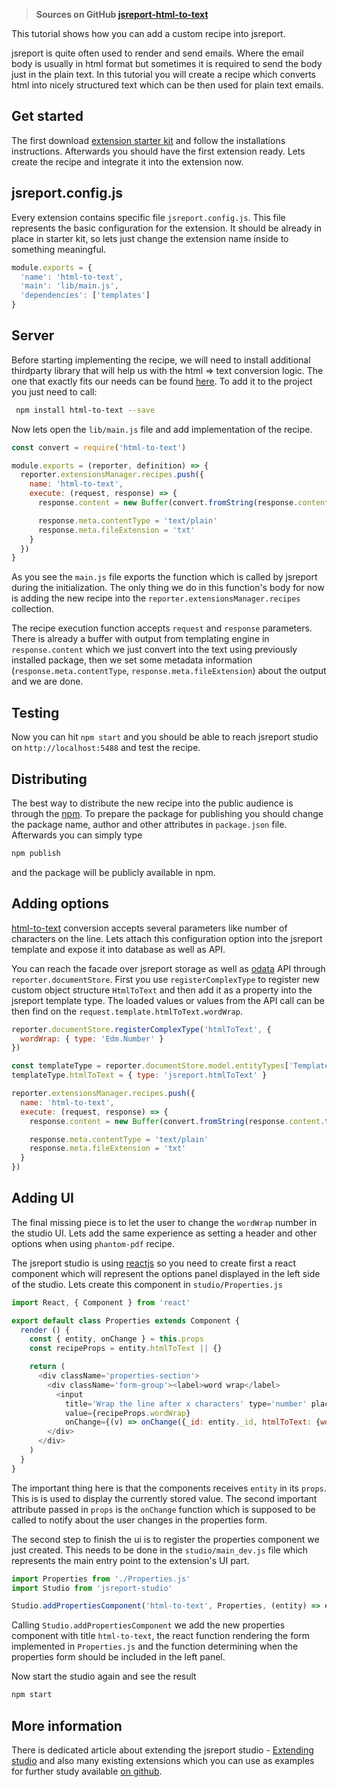 > **Sources on GitHub [jsreport-html-to-text](https://github.com/jsreport/jsreport-html-to-text)**

This tutorial shows how you can add a custom recipe into jsreport.

jsreport is quite often used to render and send emails. Where the email body is usually in html format but sometimes it is required to send the body just in the plain text. In this tutorial you will create a recipe which converts html into nicely structured text which can be
then used for plain text emails.

## Get started

The first download [extension starter kit](https://github.com/jsreport/jsreport-extension-starter-kit) and follow the installations instructions. Afterwards you should have the first extension ready. Lets create the recipe and integrate it into the extension now.

## jsreport.config.js
Every extension contains specific file `jsreport.config.js`. This file represents the basic configuration for the extension. It should be already in place in starter kit, so lets just change the extension name inside to something meaningful.

```js
module.exports = {
  'name': 'html-to-text',
  'main': 'lib/main.js',
  'dependencies': ['templates']
}
```

## Server

Before starting implementing the recipe, we will need to install additional thirdparty library that will help us with the html => text conversion logic. The one that exactly fits our needs can be found [here](https://github.com/werk85/node-html-to-text). To add it to the project you just need to call:

```bash
 npm install html-to-text --save
```

Now lets open the `lib/main.js` file and add implementation of the recipe.

```js
const convert = require('html-to-text')

module.exports = (reporter, definition) => {
  reporter.extensionsManager.recipes.push({
    name: 'html-to-text',
    execute: (request, response) => {
      response.content = new Buffer(convert.fromString(response.content.toString()))

      response.meta.contentType = 'text/plain'
      response.meta.fileExtension = 'txt'
    }
  })
}
```

As you see the `main.js` file exports the function which is called by jsreport during the initialization. The only thing we do in this function's body for now is adding the new recipe into the `reporter.extensionsManager.recipes` collection.

The recipe execution function accepts `request` and `response` parameters. There is already a buffer with output from templating engine in `response.content` which we just convert into the text using previously installed package, then we set some metadata information (`response.meta.contentType`, `response.meta.fileExtension`) about the output and we are done.

## Testing

Now you can hit `npm start` and you should be able to reach jsreport studio on `http://localhost:5488` and test the recipe.

## Distributing

The best way to distribute the new recipe into the public audience is through the [npm](https://www.npmjs.com/). To prepare the package for publishing you should change the package name, author and other attributes in `package.json` file. Afterwards you can simply type

```bash
npm publish
```

and the package will be publicly available in npm.


## Adding options
[html-to-text](https://github.com/werk85/node-html-to-text) conversion accepts several parameters like number of characters on the line. Lets attach this configuration option into the jsreport template and expose it into database as well as API.

You can reach the facade over jsreport storage as well as [odata](http://www.odata.org/) API through `reporter.documentStore`. First you use `registerComplexType` to register new custom object structure `HtmlToText` and then add it as a property into the jsreport template type. The loaded values or values from the API call can be then find on the `request.template.htmlToText.wordWrap`.

```js
reporter.documentStore.registerComplexType('htmlToText', {
  wordWrap: { type: 'Edm.Number' }
})

const templateType = reporter.documentStore.model.entityTypes['TemplateType']
templateType.htmlToText = { type: 'jsreport.htmlToText' }

reporter.extensionsManager.recipes.push({
  name: 'html-to-text',
  execute: (request, response) => {
    response.content = new Buffer(convert.fromString(response.content.toString()))

    response.meta.contentType = 'text/plain'
    response.meta.fileExtension = 'txt'
  }
})

```

## Adding UI
The final missing piece is to let the user to change the `wordWrap` number in the studio UI. Lets add the same experience as setting a header and other options when using `phantom-pdf` recipe.

The jsreport studio is using [reactjs](https://facebook.github.io/react/) so you need to create first a react component which will represent the options panel displayed in the left side of the studio. Lets create this component in `studio/Properties.js`

```js
import React, { Component } from 'react'

export default class Properties extends Component {
  render () {
    const { entity, onChange } = this.props
    const recipeProps = entity.htmlToText || {}

    return (
      <div className='properties-section'>
        <div className='form-group'><label>word wrap</label>
          <input
            title='Wrap the line after x characters' type='number' placeholder='130' min='0' max='1000'
            value={recipeProps.wordWrap}
            onChange={(v) => onChange({_id: entity._id, htmlToText: {wordWrap: v.target.value}})} />
        </div>
      </div>
    )
  }
}
```

The important thing here is that the components receives `entity` in its `props`. This is is used to display the currently stored value. The second important attribute passed in `props` is the `onChange` function which is supposed to be called to notify about the user changes in the properties form.

The second step to finish the ui is to register the properties component we just created. This needs to be done in the `studio/main_dev.js` file which represents the main entry point to the extension's UI part.

```js
import Properties from './Properties.js'
import Studio from 'jsreport-studio'

Studio.addPropertiesComponent('html-to-text', Properties, (entity) => entity.__entitySet === 'templates' && entity.recipe === 'html-to-text')
```

Calling `Studio.addPropertiesComponent` we add the new properties component with title `html-to-text`, the react function rendering the form implemented in `Properties.js` and the function determining when the properties form should be included in the left panel.

Now start the studio again and see the result

```bash
npm start
```

## More information
There is dedicated article about extending the jsreport studio - [Extending studio](https://jsreport.net/learn/extending-studio) and also many  existing extensions which you can use as examples for further study available [on github](https://github.com/jsreport/jsreport-core#list-of-extensions).
